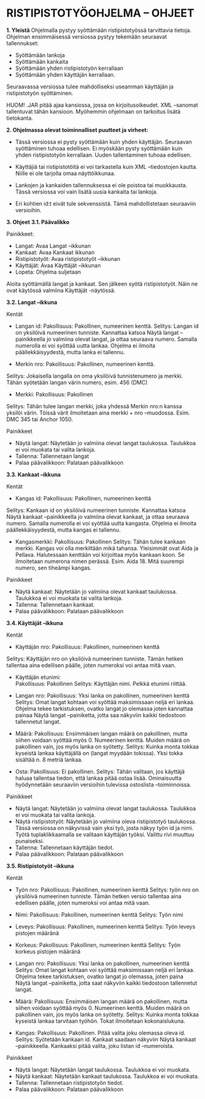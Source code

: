 # RISTIPISTOTYÖOHJELMA – OHJEET

**1.	Yleistä**
Ohjelmalla pystyy syöttämään ristipistotyössä tarvittavia tietoja. Ohjelman ensimmäisessä versiossa pystyy tekemään seuraavat tallennukset:
-	Syöttämään lankoja
-	Syöttämään kankaita
-	Syöttämään yhden ristipistotyön kerrallaan
-	Syöttämään yhden käyttäjän kerrallaan.

Seuraavassa versiossa tulee mahdolliseksi useamman käyttäjän ja ristipistotyön syöttäminen.

HUOM! .JAR pitää ajaa kansiossa, jossa on kirjoitusoikeudet. XML –sanomat tallentuvat tähän kansioon. Myöhemmin ohjelmaan on tarkoitus lisätä tietokanta.

**2.	Ohjelmassa olevat toiminnalliset puutteet ja virheet:**
-	Tässä versiossa ei pysty syöttämään kuin yhden käyttäjän. Seuraavan syöttäminen tuhoaa edellisen. Ei myöskään pysty syöttämään kuin yhden ristipistotyön kerrallaan. Uuden tallentaminen tuhoaa edellisen. 

-	Käyttäjiä tai ristipistotöitä ei voi tarkastella kuin XML –tiedostojen kautta. Niille ei ole tarjolla omaa näyttöikkunaa.

-	Lankojen ja kankaiden tallennuksessa ei ole poistoa tai muokkausta. Tässä versiossa voi vain lisätä uusia kankaita tai lankoja.

-	Eri kohtien id:t eivät tule sekvenssistä. Tämä mahdollistetaan seuraaviin versioihin.

**3.	Ohjeet**
**3.1.	Päävalikko**

Painikkeet:
- Langat: Avaa Langat –ikkunan
- Kankaat: Avaa Kankaat ikkunan
- Ristipistotyöt: Avaa ristipistotyöt –ikkunan
- Käyttäjät: Avaa Käyttäjät –ikkunan
- Lopeta: Ohjelma suljetaan

Aloita syöttämällä langat ja kankaat. Sen jälkeen syötä ristipistotyöt.  Näin ne ovat käytössä valmiina Käyttäjät -näytössä.
 
**3.2.	Langat –ikkuna**

Kentät
- Langan id: 	Pakollisuus: Pakollinen, numeerinen kenttä.
Selitys: Langan id on yksilöivä numeerinen tunniste. Kannattaa katsoa Näytä langat –painikkeella jo valmiina olevat langat, ja ottaa seuraava numero. Samalla numerolla ei voi syöttää uutta lankaa. Ohjelma ei ilmoita päällekkäisyydestä, mutta lanka ei tallennu.

- Merkin nro:	Pakollisuus: Pakollinen, numeerinen kenttä.
  
Selitys: Jokaisella langalla on oma yksilöivä tunnistenumero ja merkki. Tähän syötetään langan värin numero, esim.    456 (DMC)

- Merkki: 	Pakollisuus: Pakollinen

Selitys: Tähän tulee langan merkki, joka yhdessä Merkin nro:n kanssa yksilöi värin. Töissä värit ilmoitetaan aina merkki + nro –muodossa. Esim. DMC 345 tai Anchor 1050.

Painikkeet
- Näytä langat: Näytetään jo valmiina olevat langat taulukossa. Taulukkoa ei voi muokata tai valita lankoja.
- Tallenna: Tallennetaan langat
- Palaa päävalikkoon: Palataan päävalikkoon 

**3.3.	Kankaat –ikkuna**
 
Kentät

- Kangas id: 	Pakollisuus: Pakollinen, numeerinen kenttä

Selitys: Kankaan id on yksilöivä numeerinen tunniste. Kannattaa katsoa Näytä kankaat –painikkeella jo valmiina olevat kankaat, ja ottaa seuraava numero.  Samalla numerolla ei voi syöttää uutta kangasta. Ohjelma ei ilmoita päällekkäisyydestä, mutta kangas ei tallennu.

- Kangasmerkki: 
Pakollisuus: Pakollinen
Selitys: Tähän tulee kankaan merkki. Kangas voi olla merkiltään mikä tahansa. Yleisimmät ovat Aida ja Pellava. Halutessaan kenttään voi kirjoittaa myös kankaan koon. Se ilmoitetaan numerona nimen perässä. Esim. Aida 18. Mitä suurempi numero, sen tiheämpi kangas.

Painikkeet

- Näytä kankaat: Näytetään jo valmiina olevat kankaat taulukossa. Taulukkoa ei voi muokata tai valita lankoja.
- Tallenna: Tallennetaan kankaat.
- Palaa päävalikkoon: Palataan päävalikkoon

**3.4.	Käyttäjät –ikkuna**
 
Kentät
- Käyttäjän nro: 
Pakollisuus: Pakollinen, numeerinen kenttä

Selitys: Käyttäjän nro on yksilöivä numeerinen tunniste. Tämän hetken tallentaa aina edellisen päälle, joten numeroksi voi antaa mitä vaan. 

- Käyttäjän etunimi: 	
Pakollisuus: Pakollinen
Selitys: Käyttäjän nimi. Pelkkä etunimi riittää. 

- Langan nro: 	Pakollisuus: Yksi lanka on pakollinen, numeerinen kenttä
Selitys:  Omat langat kohtaan voi syöttää maksimissaan neljä eri lankaa. Ohjelma tekee tarkistuksen, ovatko langat jo olemassa joten kannattaa painaa Näytä langat –painiketta, jotta saa näkyviin kaikki tiedostoon tallennetut langat. 
- Määrä:	Pakollisuus: Ensimmäisen langan määrä on pakollinen, mutta siihen voidaan syöttää myös 0. Numeerinen kenttä. Muiden määrä on pakollinen vain, jos myös lanka on syötetty.
Selitys: Kuinka monta tokkaa kyseistä lankaa käyttäjällä on (langat myydään tokissa). Yksi tokka sisältää n. 8 metriä lankaa.

- Osta:	Pakollisuus: Ei pakollinen.
	Selitys: Tähän valitaan, jos käyttäjä haluaa tallentaa tiedon, että lankaa pitää ostaa lisää. Ominaisuutta hyödynnetään seuraaviin versioihin tulevissa ostoslista –toiminnoissa.

Painikkeet
- Näytä langat: Näytetään jo valmiina olevat langat taulukossa. Taulukkoa ei voi muokata tai valita lankoja.
- Näytä ristipistotyöt: Näytetään jo valmiina oleva ristipistotyö taulukossa. Tässä versiossa on näkyvissä vain yksi työ, josta näkyy työn id ja nimi. Työtä tuplaklikkaamalla se valitaan käyttäjän työksi. Valittu rivi muuttuu punaiseksi.
- Tallenna: Tallennetaan käyttäjän tiedot.
- Palaa päävalikkoon: Palataan päävalikkoon

**3.5.	Ristipistotyöt –ikkuna**

Kentät
- Työn nro:  	Pakollisuus: Pakollinen, numeerinen kenttä
Selitys: työn nro on yksilöivä numeerinen tunniste. Tämän hetken versio tallentaa aina edellisen päälle, joten numeroksi voi antaa mitä vaan. 

- Nimi: 	Pakollisuus: Pakollinen, numeerinen kenttä
Selitys: Työn nimi

- Leveys: 	Pakollisuus: Pakollinen, numeerinen kenttä
Selitys: Työn leveys pistojen määränä

- Korkeus:	Pakollisuus: Pakollinen, numeerinen kenttä
  Selitys: Työn korkeus pistojen määränä 

- Langan nro: 	Pakollisuus: Yksi lanka on pakollinen, numeerinen kenttä
Selitys:  Omat langat kohtaan voi syöttää maksimissaan neljä eri lankaa. Ohjelma tekee tarkistuksen, ovatko langat jo olemassa, joten paina Näytä langat –painiketta, jotta saat näkyviin kaikki tiedostoon tallennetut langat. 

- Määrä:	Pakollisuus: Ensimmäisen langan määrä on pakollinen, mutta siihen voidaan syöttää myös 0. Numeerinen kenttä. Muiden määrä on pakollinen vain, jos myös lanka on syötetty.
Selitys: Kuinka monta tokkaa kyseistä lankaa tarvitaan työhön. Tokat ilmoitetaan kokonaislukuna. 

- Kangas:	Pakollisuus: Pakollinen. Pitää valita joku olemassa oleva id.	
Selitys: Syötetään kankaan id. Kankaat saadaan näkyviin Näytä kankaat –painikkeella. Kankaaksi pitää valita, joku listan id –numeroista. 

Painikkeet
- Näytä langat: Näytetään langat taulukossa. Taulukkoa ei voi muokata.
- Näytä kankaat: Näytetään kankaat taulukossa. Taulukkoa ei voi muokata.
- Tallenna: Tallennetaan ristipistotyön tiedot.
- Palaa päävalikkoon: Palataan päävalikkoon


